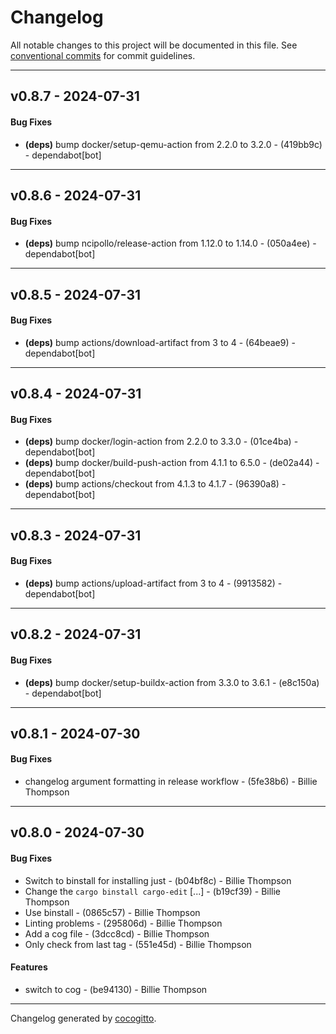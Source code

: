 # Changelog
All notable changes to this project will be documented in this file. See [conventional commits](https://www.conventionalcommits.org/) for commit guidelines.

- - -
## v0.8.7 - 2024-07-31
#### Bug Fixes
- **(deps)** bump docker/setup-qemu-action from 2.2.0 to 3.2.0 - (419bb9c) - dependabot[bot]

- - -

## v0.8.6 - 2024-07-31
#### Bug Fixes
- **(deps)** bump ncipollo/release-action from 1.12.0 to 1.14.0 - (050a4ee) - dependabot[bot]

- - -

## v0.8.5 - 2024-07-31
#### Bug Fixes
- **(deps)** bump actions/download-artifact from 3 to 4 - (64beae9) - dependabot[bot]

- - -

## v0.8.4 - 2024-07-31
#### Bug Fixes
- **(deps)** bump docker/login-action from 2.2.0 to 3.3.0 - (01ce4ba) - dependabot[bot]
- **(deps)** bump docker/build-push-action from 4.1.1 to 6.5.0 - (de02a44) - dependabot[bot]
- **(deps)** bump actions/checkout from 4.1.3 to 4.1.7 - (96390a8) - dependabot[bot]

- - -

## v0.8.3 - 2024-07-31
#### Bug Fixes
- **(deps)** bump actions/upload-artifact from 3 to 4 - (9913582) - dependabot[bot]

- - -

## v0.8.2 - 2024-07-31
#### Bug Fixes
- **(deps)** bump docker/setup-buildx-action from 3.3.0 to 3.6.1 - (e8c150a) - dependabot[bot]

- - -

## v0.8.1 - 2024-07-30
#### Bug Fixes
- changelog argument formatting in release workflow - (5fe38b6) - Billie Thompson

- - -

## v0.8.0 - 2024-07-30
#### Bug Fixes
- Switch to binstall for installing just - (b04bf8c) - Billie Thompson
- Change the `cargo binstall cargo-edit` [...] - (b19cf39) - Billie Thompson
- Use binstall - (0865c57) - Billie Thompson
- Linting problems - (295806d) - Billie Thompson
- Add a cog file - (3dcc8cd) - Billie Thompson
- Only check from last tag - (551e45d) - Billie Thompson
#### Features
- switch to cog - (be94130) - Billie Thompson

- - -

Changelog generated by [cocogitto](https://github.com/cocogitto/cocogitto).